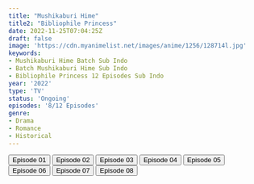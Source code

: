 ```yaml
---
title: "Mushikaburi Hime"
title2: "Bibliophile Princess"
date: 2022-11-25T07:04:25Z
draft: false
image: 'https://cdn.myanimelist.net/images/anime/1256/128714l.jpg'
keywords:
- Mushikaburi Hime Batch Sub Indo
- Batch Mushikaburi Hime Sub Indo
- Bibliophile Princess 12 Episodes Sub Indo
year: '2022'
type: 'TV'
status: 'Ongoing'
episodes: '8/12 Episodes'
genre:
- Drama
- Romance
- Historical
---
```


<div class="d-g gg-5 gtc-r ai-c">
<button onclick="window.open('?arc=JhrtVFNjcK_20221007/1/MP4/Kuramanime-BBLPC-01-480p-Doro','_blank')">Episode 01</button>
<button onclick="window.open('?arc=8OnQ3huJwz_20221014/2/MP4/Kuramanime-BBLPC-02-480p-Doro','_blank')">Episode 02</button>
<button onclick="window.open('?arc=1DLdP89Q8S_20221021/3/MP4/Kuramanime-BBLPC-03-480p-Doro','_blank')">Episode 03</button>
<button onclick="window.open('?arc=B8WBGVREJI_20221028/4/MP4/Kuramanime-BBLPC-04-480p-Doro','_blank')">Episode 04</button>
<button onclick="window.open('?arc=0hwIuWHshx_20221104/5/MP4/Kuramanime-BBLPC-05-480p-Doro','_blank')">Episode 05</button>
<button onclick="window.open('?arc=RE16nhT0PO_20221111/6/MP4/Kuramanime-BBLPC-06-480p-Doro','_blank')">Episode 06</button>
<button onclick="window.open('?arc=tdELZHwhhG_20221118/7/MP4/Kuramanime-BBLPC-07-480p-Doro','_blank')">Episode 07</button>
<button onclick="window.open('?arc=j2cNkB9zzU_20221125/8/MP4/Kuramanime-BBLPC-08-480p-Doro','_blank')">Episode 08</button>
</div>